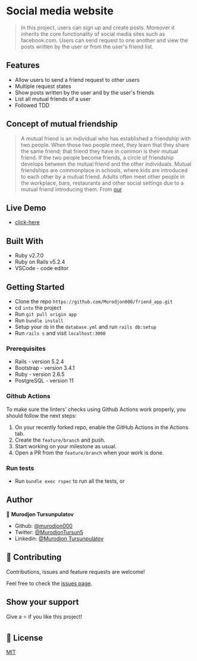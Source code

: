 # Social media website

> In this project, users can sign up and create posts. Moreover it inherits the core functionality of social media sites such as facebook.com. Users can send request to one another and view the posts written by the user or from the user's friend list.

## Features

- Allow users to send a friend request to other users
- Multiple request states
- Show posts written by the user and by the user's friends
- List all mutual friends of a user
- Followed TDD

## Concept of mutual friendship

> A mutual friend is an individual who has established a friendship with two people. When those two people meet, they learn that they share the same friend; that friend they have in common is their mutual friend. If the two people become friends, a circle of friendship develops between the mutual friend and the other individuals. Mutual friendships are commonplace in schools, where kids are introduced to each other by a mutual friend. Adults often meet other people in the workplace, bars, restaurants and other social settings due to a mutual friend introducing them. From [our](https://oureverydaylife.com/mutual-friend-mean-10031289.html#:~:text=A%20mutual%20friend%20is%20an,common%20is%20their%20mutual%20friend.)

## Live Demo

- [click-here](https://friend-social-app.herokuapp.com/)

## Built With

- Ruby v2.7.0
- Ruby on Rails v5.2.4
- VSCode - code editor

## Getting Started

- Clone the repo `https://github.com/Murodjon000/friend_app.git`
- cd `into` the project
- Run `git pull origin app`
- Run `bundle install`
- Setup your `db` in the `database.yml` and run `rails db:setup`
- Run `rails s` and visit `localhost:3000`


### Prerequisites

- Rails - version  5.2.4
- Bootstrap - version 3.4.1
- Ruby - version 2.6.5
- PostgreSQL  - version 11


### Github Actions

To make sure the linters' checks using Github Actions work properly, you should follow the next steps:

1. On your recently forked repo, enable the GitHub Actions in the Actions tab.
2. Create the `feature/branch` and push.
3. Start working on your milestone as usual.
4. Open a PR from the `feature/branch` when your work is done.


### Run tests

- Run `bundle exec rspec` to run all the tests, or

## Author

👤 **Murodjon Tursunpulatov**

- Github: [@murodjon000](https://github.com/murodjon000)
- Twitter: [@MurodjonTursun5](https://twitter.com/MurodjonTursun5)
- Linkedin: [@Murodjon Tursunpulatov](https://www.linkedin.com/in/murodjon-tursunpulatov-5189481b3/)

## 🤝 Contributing

Contributions, issues and feature requests are welcome!

Feel free to check the [issues page](issues/).

## Show your support

Give a ⭐️ if you like this project!

## 📝 License

[MIT]() 
